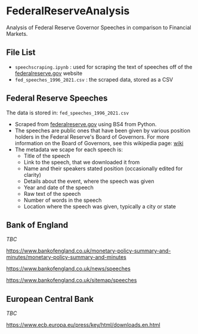 # FederalReserveAnalysis

Analysis of Federal Reserve Governor Speeches in comparison to Financial Markets.

## File List

- `speechscraping.ipynb` : used for scraping the text of speeches off of the [federalreserve.gov](https://www.federalreserve.gov/) website
- `fed_speeches_1996_2021.csv` : the scraped data, stored as a CSV

## Federal Reserve Speeches

The data is stored in: `fed_speeches_1996_2021.csv`

- Scraped from [federalreserve.gov](https://www.federalreserve.gov/newsevents/speeches.htm) using BS4 from Python.
- The speeches are public ones that have been given by various position holders in the Federal Reserve's Board of Governors. For more information on the Board of Governors, see this wikipedia page: [wiki](https://en.wikipedia.org/wiki/Federal_Reserve_Board_of_Governors)
- The metadata we scape for each speech is:
    - Title of the speech
    - Link to the speech, that we downloaded it from
    - Name and their speakers stated position (occasionally edited for clarity)
    - Details about the event, where the speech was given
    - Year and date of the speech
    - Raw text of the speech
    - Number of words in the speech
    - Location where the speech was given, typically a city or state

## Bank of England

*TBC*

https://www.bankofengland.co.uk/monetary-policy-summary-and-minutes/monetary-policy-summary-and-minutes

https://www.bankofengland.co.uk/news/speeches

https://www.bankofengland.co.uk/sitemap/speeches

## European Central Bank

*TBC*

https://www.ecb.europa.eu/press/key/html/downloads.en.html